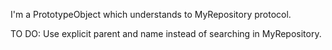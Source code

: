 I'm a PrototypeObject which understands to MyRepository protocol.

TO DO: Use explicit parent and name instead of searching in MyRepository.

